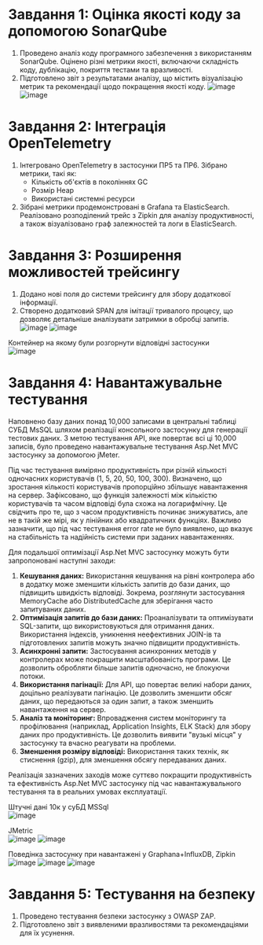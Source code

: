 # Завдання 1: Оцінка якості коду за допомогою SonarQube

1. Проведено аналіз коду програмного забезпечення з використанням SonarQube. Оцінено різні метрики якості, включаючи складність коду, дублікацію, покриття тестами та вразливості.
2. Підготовлено звіт з результатами аналізу, що містить візуалізацію метрик та рекомендації щодо покращення якості коду.
![image](https://github.com/user-attachments/assets/02e79b3f-fbad-447c-94f8-c530ee21ad8f)
![image](https://github.com/user-attachments/assets/96a42f90-5da3-4c93-9c9d-89e0aec810b5)

# Завдання 2: Інтеграція OpenTelemetry

1. Інтегровано OpenTelemetry в застосунки ПР5 та ПР6. Зібрано метрики, такі як:
    - Кількість об'єктів в поколіннях GC
    - Розмір Heap
    - Використані системні ресурси
2. Зібрані метрики продемонстровані в Grafana та ElasticSearch. Реалізовано розподілений трейс з Zipkin для аналізу продуктивності, а також візуалізовано граф залежностей та логи в ElasticSearch.

# Завдання 3: Розширення можливостей трейсингу

1. Додано нові поля до системи трейсингу для збору додаткової інформації.
2. Створено додатковий SPAN для імітації тривалого процесу, що дозволяє детальніше аналізувати затримки в обробці запитів.
![image](https://github.com/user-attachments/assets/a5af936d-2d79-4916-bdf4-78d8ae0e854e)
![image](https://github.com/user-attachments/assets/bc9f8532-190f-4996-abe6-13d5e98522d3)


Контейнер на якому були розгорнути відповідні застосунки  
![image](https://github.com/user-attachments/assets/d373413f-ec37-4309-84d5-57445288679f)

# Завдання 4: Навантажувальне тестування

Наповнено базу даних понад 10,000 записами в центральні таблиці СУБД MsSQL шляхом реалізації консольного застосунку для генерації тестових даних. З метою тестування API, яке повертає всі ці 10,000 записів, було проведено навантажувальне тестування Asp.Net MVC застосунку за допомогою jMeter.

Під час тестування виміряно продуктивність при різній кількості одночасних користувачів (1, 5, 20, 50, 100, 300). Визначено, що зростання кількості користувачів пропорційно збільшує навантаження на сервер. Зафіксовано, що функція залежності між кількістю користувачів та часом відповіді була схожа на логарифмічну. Це свідчить про те, що з часом продуктивність починає знижуватись, але не в такій же мірі, як у лінійних або квадратичних функціях. Важливо зазначити, що під час тестування error rate не було виявлено, що вказує на стабільність та надійність системи при заданих навантаженнях.

Для подальшої оптимізації Asp.Net MVC застосунку можуть бути запропоновані наступні заходи:

1. **Кешування даних:** Використання кешування на рівні контролера або в додатку може зменшити кількість запитів до бази даних, що підвищить швидкість відповіді. Зокрема, розглянути застосування MemoryCache або DistributedCache для зберігання часто запитуваних даних.
2. **Оптимізація запитів до бази даних:** Проаналізувати та оптимізувати SQL-запити, що використовуються для отримання даних. Використання індексів, уникнення неефективних JOIN-ів та підготовлених запитів можуть значно підвищити продуктивність.
3. **Асинхронні запити:** Застосування асинхронних методів у контролерах може покращити масштабованість програми. Це дозволить обробляти більше запитів одночасно, не блокуючи потоки.
4. **Використання пагінації:** Для API, що повертає великі набори даних, доцільно реалізувати пагінацію. Це дозволить зменшити обсяг даних, що передаються за один запит, а також зменшить навантаження на сервер.
5. **Аналіз та моніторинг:** Впровадження систем моніторингу та профілювання (наприклад, Application Insights, ELK Stack) для збору даних про продуктивність. Це дозволить виявити "вузькі місця" у застосунку та вчасно реагувати на проблеми.
6. **Зменшення розміру відповіді:** Використання таких технік, як стиснення (gzip), для зменшення обсягу передаваних даних.

Реалізація зазначених заходів може суттєво покращити продуктивність та ефективність Asp.Net MVC застосунку під час навантажувального тестування та в реальних умовах експлуатації.

Штучні дані 10к у суБД MSSql  
![image](https://github.com/user-attachments/assets/70e7dabc-2188-498d-8260-4bc33f0be847)

JMetric  
![image](https://github.com/user-attachments/assets/47278efd-e0e3-43d8-8cb6-bd8ecae5c38e)
![image](https://github.com/user-attachments/assets/662be78c-6538-464c-91ad-9103956445cd)

Поведінка застосунку при навантажені у Graphana+InfluxDB, Zipkin
![image](https://github.com/user-attachments/assets/4aa18085-0247-44b1-b518-73cff880f5ca)
![image](https://github.com/user-attachments/assets/aee4c7d3-9657-4b3a-9911-09f359d77f39)
![image](https://github.com/user-attachments/assets/b8e4c8c2-970c-4e89-b7c9-d2449b24799a)


# Завдання 5: Тестування на безпеку

1. Проведено тестування безпеки застосунку з OWASP ZAP.
2. Підготовлено звіт з виявленими вразливостями та рекомендаціями для їх усунення.
